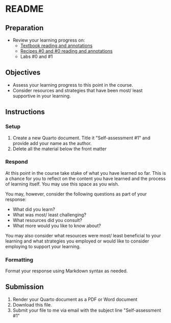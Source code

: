 # README

<!-- REMEMBER:
You can preview a formatted version of this README.md document by clicking the 'Preview' button in the RStudio toolbar.
-->

## Preparation

- Review your learning progress on:
  - [Textbook reading and annotations](https://qtalr.github.io/book)
  - [Recipes #0 and #0 reading and annotations](https://qtalr.github.io/qtalrkit/articles/)
  - Labs #0 and #1

## Objectives

- Assess your learning progress to this point in the course.
- Consider resources and strategies that have been most/ least supportive in your learning.

## Instructions

### Setup

1. Create a new Quarto document. Title it "Self-assessment #1" and provide add your name as the author.
2. Delete all the material below the front matter

### Respond

At this point in the course take stake of what you have learned so far. This is a chance for you to reflect on the content you have learned and the process of learning itself. You may use this space as you wish.

You may, however, consider the following questions as part of your response:

- What did you learn?
- What was most/ least challenging?
- What resources did you consult?
- What more would you like to know about?

You may also consider what resources were most/ least beneficial to your learning and what strategies you employed or would like to consider employing to support your learning.

### Formatting

Format your response using Markdown syntax as needed.

## Submission

1. Render your Quarto document as a PDF or Word document
2. Download this file.
3. Submit your file to me via email with the subject line "Self-assessment #1"
